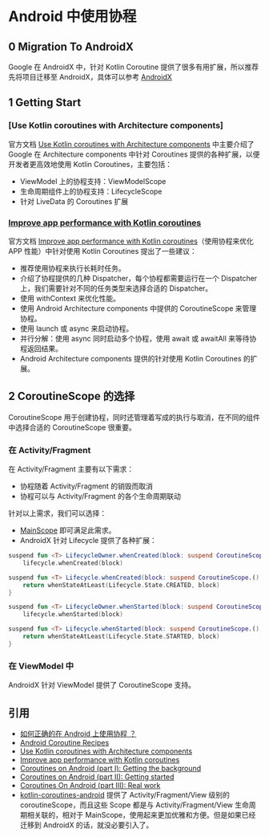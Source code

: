 # Android 中使用协程

## 0 Migration To AndroidX

Google 在 AndroidX 中，针对 Kotlin Coroutine 提供了很多有用扩展，所以推荐先将项目迁移至 AndroidX，具体可以参考 [AndroidX](../Android/08-Architecture/Jetpack-AndroidX.md)

## 1 Getting Start

### [Use Kotlin coroutines with Architecture components]

官方文档 [Use Kotlin coroutines with Architecture components](https://developer.android.com/topic/libraries/architecture/coroutines) 中主要介绍了 Google 在 Architecture components 中针对 Coroutines 提供的各种扩展，以便开发者更高效地使用 Kotlin Coroutines，主要包括：

- ViewModel 上的协程支持：ViewModelScope
- 生命周期组件上的协程支持：LifecycleScope
- 针对 LiveData 的 Coroutines 扩展

### [Improve app performance with Kotlin coroutines](https://developer.android.com/kotlin/coroutines)

官方文档 [Improve app performance with Kotlin coroutines](https://developer.android.com/kotlin/coroutines)（使用协程来优化 APP 性能）中针对使用 Kotlin Coroutines 提出了一些建议：

- 推荐使用协程来执行长耗时任务。
- 介绍了协程提供的几种 Dispatcher，每个协程都需要运行在一个 Dispatcher 上，我们需要针对不同的任务类型来选择合适的 Dispatcher。
- 使用 withContext 来优化性能。
- 使用 Android Architecture components 中提供的 CoroutineScope 来管理协程。
- 使用 launch 或 async 来启动协程。
- 并行分解：使用 async 同时启动多个协程，使用 await 或 awaitAll 来等待协程返回结果。
- Android Architecture components 提供的针对使用 Kotlin Coroutines 的扩展。

## 2 CoroutineScope 的选择

CoroutineScope 用于创建协程，同时还管理着写成的执行与取消，在不同的组件中选择合适的 CoroutineScope 很重要。

### 在 Activity/Fragment

在 Activity/Fragment 主要有以下需求：

- 协程随着 Activity/Fragment 的销毁而取消
- 协程可以与 Activity/Fragment 的各个生命周期联动

针对以上需求，我们可以选择：

- [MainScope](https://kotlin.github.io/kotlinx.coroutines/kotlinx-coroutines-core/kotlinx.coroutines/-main-scope.html) 即可满足此需求。
- AndroidX 针对 Lifecycle 提供了各种扩展：

```kotlin
suspend fun <T> LifecycleOwner.whenCreated(block: suspend CoroutineScope.() -> T): T =
    lifecycle.whenCreated(block)

suspend fun <T> Lifecycle.whenCreated(block: suspend CoroutineScope.() -> T): T {
    return whenStateAtLeast(Lifecycle.State.CREATED, block)
}

suspend fun <T> LifecycleOwner.whenStarted(block: suspend CoroutineScope.() -> T): T =
    lifecycle.whenStarted(block)

suspend fun <T> Lifecycle.whenStarted(block: suspend CoroutineScope.() -> T): T {
    return whenStateAtLeast(Lifecycle.State.STARTED, block)
}
```

### 在 ViewModel 中

AndroidX 针对 ViewModel 提供了 CoroutineScope 支持。

## 引用

- [如何正确的在 Android 上使用协程 ？](https://juejin.im/post/5d5d5aac51882549be53b75b)
- [Android Coroutine Recipes](https://speakerdeck.com/dmytrodanylyk/android-coroutine-recipes)
- [Use Kotlin coroutines with Architecture components](https://developer.android.com/topic/libraries/architecture/coroutines)
- [Improve app performance with Kotlin coroutines](https://developer.android.com/kotlin/coroutines)
- [Coroutines on Android (part I): Getting the background](https://medium.com/androiddevelopers/coroutines-on-android-part-i-getting-the-background-3e0e54d20bb)
- [Coroutines on Android (part II): Getting started](https://medium.com/androiddevelopers/coroutines-on-android-part-ii-getting-started-3bff117176dd)
- [Coroutines On Android (part III): Real work](https://medium.com/androiddevelopers/coroutines-on-android-part-iii-real-work-2ba8a2ec2f45)
- [kotlin-coroutines-android](https://github.com/enbandari/kotlin-coroutines-android) 提供了 Activity/Fragment/View 级别的 coroutineScope，而且这些 Scope 都是与 Activity/Fragment/View 生命周期相关联的，相对于 MainScope，使用起来更加优雅和方便。但是如果已经迁移到 AndroidX 的话，就没必要引入了。
